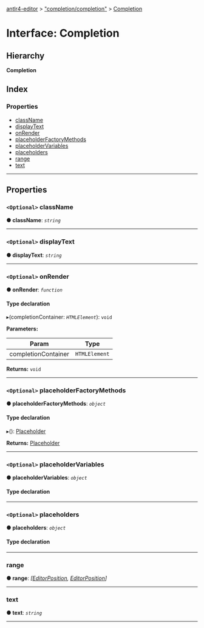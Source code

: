 [antlr4-editor](../README.md) > ["completion/completion"](../modules/_completion_completion_.md) > [Completion](../interfaces/_completion_completion_.completion.md)

# Interface: Completion

## Hierarchy

**Completion**

## Index

### Properties

* [className](_completion_completion_.completion.md#classname)
* [displayText](_completion_completion_.completion.md#displaytext)
* [onRender](_completion_completion_.completion.md#onrender)
* [placeholderFactoryMethods](_completion_completion_.completion.md#placeholderfactorymethods)
* [placeholderVariables](_completion_completion_.completion.md#placeholdervariables)
* [placeholders](_completion_completion_.completion.md#placeholders)
* [range](_completion_completion_.completion.md#range)
* [text](_completion_completion_.completion.md#text)

---

## Properties

<a id="classname"></a>

### `<Optional>` className

**● className**: *`string`*

___
<a id="displaytext"></a>

### `<Optional>` displayText

**● displayText**: *`string`*

___
<a id="onrender"></a>

### `<Optional>` onRender

**● onRender**: *`function`*

#### Type declaration
▸(completionContainer: *`HTMLElement`*): `void`

**Parameters:**

| Param | Type |
| ------ | ------ |
| completionContainer | `HTMLElement` |

**Returns:** `void`

___
<a id="placeholderfactorymethods"></a>

### `<Optional>` placeholderFactoryMethods

**● placeholderFactoryMethods**: *`object`*

#### Type declaration

[varName: `string`]: `function`

▸(): [Placeholder](_placeholder_placeholder_.placeholder.md)

**Returns:** [Placeholder](_placeholder_placeholder_.placeholder.md)

___
<a id="placeholdervariables"></a>

### `<Optional>` placeholderVariables

**● placeholderVariables**: *`object`*

#### Type declaration

[varName: `string`]: [PlaceholderVar](_completion_placeholder_var_.placeholdervar.md)

___
<a id="placeholders"></a>

### `<Optional>` placeholders

**● placeholders**: *`object`*

#### Type declaration

[varName: `string`]: [Placeholder](_placeholder_placeholder_.placeholder.md)

___
<a id="range"></a>

###  range

**● range**: *[[EditorPosition](_types_.editorposition.md), [EditorPosition](_types_.editorposition.md)]*

___
<a id="text"></a>

###  text

**● text**: *`string`*

___

